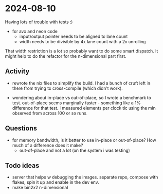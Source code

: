 # 2024-08-10

Having lots of trouble with tests :)

- for avx and neon code 
  - input/output pointer needs to be aligned to lane count
  - width needs to be divisible by 4x lane count with a 2x unrolling

That width restriction is a lot so probably want to do some smart dispatch.
It might help to do the refactor for the n-dimensional part first.

## Activity

- rewrote the nix files to simplify the build. I had a bunch of cruft left
  in there from trying to cross-compile (which didn't work).

- wondering about in-place vs out-of-place, so I wrote a benchmark to test.
  out-of-place seems marginally faster - something like a 1% difference for
  that test. I measured elements per clock tic using the min observed from
  across 100 or so runs.

## Questions

- for memory bandwidth, is it better to use in-place or out-of-place? How much
  of a difference does it make?
    - out-of-place and not a lot (on the system i was testing)

## Todo ideas

- server that helps w debugging the images. separate repo, compose with flakes,
  spin it up and enable in the dev env.
- make bin2x2 n-dimensional
